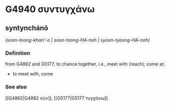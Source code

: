 # G4940 συντυγχάνω

## syntynchánō

_(soon-toong-khan'-o | soon-toong-HA-noh | syoon-tyoong-HA-noh)_

### Definition

from G4862 and G5177; to chance together, i.e., meet with (reach); come at; 

- to meet with, come

### See also

[[G4862|G4862 σύν]], [[G5177|G5177 τυγχάνω]]
